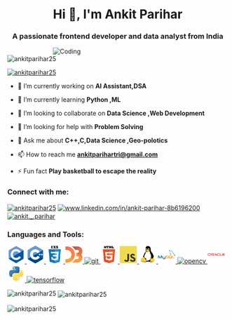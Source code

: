 
<h1 align="center">Hi 👋, I'm Ankit Parihar</h1>
<h3 align="center">A passionate frontend developer and data analyst from India</h3>

<img align="right" alt="Coding" width="400" src="https://gist.githubusercontent.com/MedRedha/fd8e2481bde2610c96b9aafde543879c/raw/88624e8d31c4295973dcb7c900dacf0edc0a6d99/coding.gif">
<p align="left"> <img src="https://komarev.com/ghpvc/?username=ankitparihar25&label=Profile%20views&color=0e75b6&style=flat" alt="ankitparihar25" /> </p>

<p align="left"> <a href="https://twitter.com/ankitparihar25" target="blank"><img src="https://img.shields.io/twitter/follow/ankitparihar25?logo=twitter&style=for-the-badge" alt="ankitparihar25" /></a> </p>

- 🔭 I’m currently working on **AI Assistant,DSA**

- 🌱 I’m currently learning **Python ,ML**

- 👯 I’m looking to collaborate on **Data Science ,Web Development**

- 🤝 I’m looking for help with **Problem Solving**

- 💬 Ask me about **C++,C,Data Science ,Geo-polotics**

- 📫 How to reach me **ankitparihartri@gmail.com**

- ⚡ Fun fact **Play basketball to escape the reality**

<h3 align="left">Connect with me:</h3>
<p align="left">
<a href="https://twitter.com/ankitparihar25" target="blank"><img align="center" src="https://raw.githubusercontent.com/rahuldkjain/github-profile-readme-generator/master/src/images/icons/Social/twitter.svg" alt="ankitparihar25" height="30" width="40" /></a>
<a href="https://linkedin.com/in/www.linkedin.com/in/ankit-parihar-8b6196200" target="blank"><img align="center" src="https://raw.githubusercontent.com/rahuldkjain/github-profile-readme-generator/master/src/images/icons/Social/linked-in-alt.svg" alt="www.linkedin.com/in/ankit-parihar-8b6196200" height="30" width="40" /></a>
<a href="https://instagram.com/ankit._.parihar" target="blank"><img align="center" src="https://raw.githubusercontent.com/rahuldkjain/github-profile-readme-generator/master/src/images/icons/Social/instagram.svg" alt="ankit._.parihar" height="30" width="40" /></a>
</p>

<h3 align="left">Languages and Tools:</h3>
<p align="left"> <a href="https://www.cprogramming.com/" target="_blank" rel="noreferrer"> <img src="https://raw.githubusercontent.com/devicons/devicon/master/icons/c/c-original.svg" alt="c" width="40" height="40"/> </a> <a href="https://www.w3schools.com/cpp/" target="_blank" rel="noreferrer"> <img src="https://raw.githubusercontent.com/devicons/devicon/master/icons/cplusplus/cplusplus-original.svg" alt="cplusplus" width="40" height="40"/> </a> <a href="https://www.w3schools.com/css/" target="_blank" rel="noreferrer"> <img src="https://raw.githubusercontent.com/devicons/devicon/master/icons/css3/css3-original-wordmark.svg" alt="css3" width="40" height="40"/> </a> <a href="https://d3js.org/" target="_blank" rel="noreferrer"> <img src="https://raw.githubusercontent.com/devicons/devicon/master/icons/d3js/d3js-original.svg" alt="d3js" width="40" height="40"/> </a> <a href="https://git-scm.com/" target="_blank" rel="noreferrer"> <img src="https://www.vectorlogo.zone/logos/git-scm/git-scm-icon.svg" alt="git" width="40" height="40"/> </a> <a href="https://www.w3.org/html/" target="_blank" rel="noreferrer"> <img src="https://raw.githubusercontent.com/devicons/devicon/master/icons/html5/html5-original-wordmark.svg" alt="html5" width="40" height="40"/> </a> <a href="https://developer.mozilla.org/en-US/docs/Web/JavaScript" target="_blank" rel="noreferrer"> <img src="https://raw.githubusercontent.com/devicons/devicon/master/icons/javascript/javascript-original.svg" alt="javascript" width="40" height="40"/> </a> <a href="https://www.linux.org/" target="_blank" rel="noreferrer"> <img src="https://raw.githubusercontent.com/devicons/devicon/master/icons/linux/linux-original.svg" alt="linux" width="40" height="40"/> </a> <a href="https://www.mysql.com/" target="_blank" rel="noreferrer"> <img src="https://raw.githubusercontent.com/devicons/devicon/master/icons/mysql/mysql-original-wordmark.svg" alt="mysql" width="40" height="40"/> </a> <a href="https://opencv.org/" target="_blank" rel="noreferrer"> <img src="https://www.vectorlogo.zone/logos/opencv/opencv-icon.svg" alt="opencv" width="40" height="40"/> </a> <a href="https://www.oracle.com/" target="_blank" rel="noreferrer"> <img src="https://raw.githubusercontent.com/devicons/devicon/master/icons/oracle/oracle-original.svg" alt="oracle" width="40" height="40"/> </a> <a href="https://www.python.org" target="_blank" rel="noreferrer"> <img src="https://raw.githubusercontent.com/devicons/devicon/master/icons/python/python-original.svg" alt="python" width="40" height="40"/> </a> <a href="https://www.tensorflow.org" target="_blank" rel="noreferrer"> <img src="https://www.vectorlogo.zone/logos/tensorflow/tensorflow-icon.svg" alt="tensorflow" width="40" height="40"/> </a> </p>

<p><img align="left" src="https://github-readme-stats.vercel.app/api/top-langs?username=ankitparihar25&show_icons=true&locale=en&layout=compact" alt="ankitparihar25" /></p>

<p>&nbsp;<img align="center" src="https://github-readme-stats.vercel.app/api?username=ankitparihar25&show_icons=true&locale=en" alt="ankitparihar25" /></p>

<p><img align="center" src="https://github-readme-streak-stats.herokuapp.com/?user=ankitparihar25&" alt="ankitparihar25" /></p>
